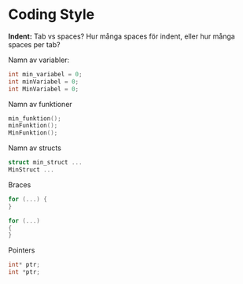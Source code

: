 # Coding Style

**Indent:** Tab vs spaces? Hur många spaces för indent, eller hur många spaces per tab?

Namn av variabler:
```c
int min_variabel = 0;
int minVariabel = 0;
int MinVariabel = 0;
```

Namn av funktioner
```c
min_funktion();
minFunktion();
MinFunktion();
```

Namn av structs
```c
struct min_struct ...
MinStruct ...
```

Braces
```c
for (...) {
}

for (...)
{
}
```

Pointers
```c
int* ptr;
int *ptr;
```
